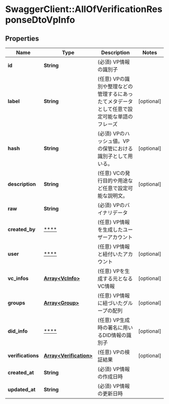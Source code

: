 # SwaggerClient::AllOfVerificationResponseDtoVpInfo

## Properties
Name | Type | Description | Notes
------------ | ------------- | ------------- | -------------
**id** | **String** | (必須) VP情報の識別子 | 
**label** | **String** | (任意) VPの識別や整理などの管理するにあったてメタデータとして任意で設定可能な単語のフレーズ | [optional] 
**hash** | **String** | (必須) VPのハッシュ値。VPの保管における識別子として用いる。 | [optional] 
**description** | **String** | (任意) VCの発行目的や用途など任意で設定可能な説明文。 | [optional] 
**raw** | **String** | (必須) VPのバイナリデータ | 
**created_by** | [****](.md) | (任意) VP情報を生成したユーザーアカウント | 
**user** | [****](.md) | (任意) VP情報と紐付いたアカウント | [optional] 
**vc_infos** | [**Array&lt;VcInfo&gt;**](VcInfo.md) | (任意) VPを生成する元となるVC情報 | [optional] 
**groups** | [**Array&lt;Group&gt;**](Group.md) | (任意) VP情報に紐づいたグループの配列 | [optional] 
**did_info** | [****](.md) | (任意) VP生成時の署名に用いるDID情報の識別子 | [optional] 
**verifications** | [**Array&lt;Verification&gt;**](Verification.md) | (任意) VPの検証結果 | [optional] 
**created_at** | **String** | (必須) VP情報の作成日時 | 
**updated_at** | **String** | (必須) VP情報の更新日時 | 

